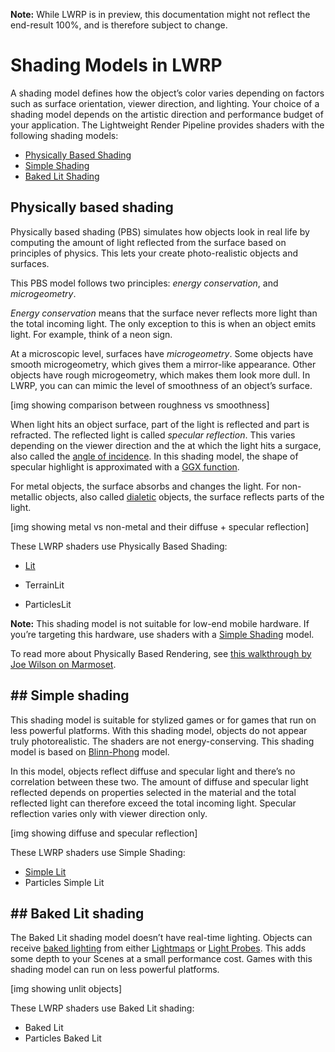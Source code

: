 **Note:** While LWRP is in preview, this documentation might not reflect the end-result 100%, and is therefore subject to change.

# Shading Models in LWRP

A shading model defines how the object’s color varies depending on factors such as surface orientation, viewer direction, and lighting. Your choice of a shading model depends on the artistic direction and performance budget of your application. The Lightweight Render Pipeline provides shaders with the following shading models:

- [Physically Based Shading](#physically-based-shading)
- [Simple Shading](#simple-shading)
- [Baked Lit Shading](#baked-lit-shading)

## Physically based shading

Physically based shading (PBS) simulates how objects look in real life by computing the amount of light reflected from the surface based on principles of physics. This lets your create photo-realistic objects and surfaces.

This PBS model follows two principles: _energy conservation_, and _microgeometry_. 

_Energy conservation_ means that the surface never reflects more light than the total incoming light. The only exception to this is when an object emits light. For example, think of a neon sign. 

At a microscopic level, surfaces have _microgeometry_. Some objects have smooth microgeometry, which gives them a mirror-like appearance. Other objects have rough microgeometry, which makes them look more dull. In LWRP, you can can mimic the level of smoothness of an object’s surface. 

[img showing comparison between roughness vs smoothness]

When light hits an object surface, part of the light is reflected and part is refracted. The reflected light is called _specular reflection_. This varies depending on the viewer direction and the at which the light hits a surgace, also called the [angle of incidence](<https://en.wikipedia.org/wiki/Angle_of_incidence_(optics)>). In this shading model, the shape of specular highlight is approximated with a [GGX function](https://blogs.unity3d.com/2016/01/25/ggx-in-unity-5-3/). 

For metal objects, the surface absorbs and changes the light. For non-metallic objects, also called [dialetic](<https://en.wikipedia.org/wiki/Dielectric>) objects, the surface reflects parts of the light.

[img showing metal vs non-metal and their diffuse + specular reflection]

These LWRP shaders use Physically Based Shading:

- [Lit](#lit-shader.md)

- TerrainLit

- ParticlesLit


**Note:** This shading model is not suitable for low-end mobile hardware. If you’re targeting this hardware, use shaders with a [Simple Shading](#simple-shading) model.

To read more about Physically Based Rendering, see [this walkthrough by Joe Wilson on Marmoset](https://marmoset.co/posts/physically-based-rendering-and-you-can-too/). 

## ## Simple shading

This shading model is suitable for stylized games or for games that run on less powerful platforms. With this shading model, objects do not appear truly photorealistic. The shaders are not energy-conserving. This shading model is based on [Blinn-Phong](https://en.wikipedia.org/wiki/Blinn%E2%80%93Phong_shading_model) model. 

In this model, objects reflect diffuse and specular light and there’s no correlation between these two. The amount of diffuse and specular light reflected depends on properties selected in the material and the total reflected light can therefore exceed the total incoming light. Specular reflection varies only with viewer direction only.

[img showing diffuse and specular reflection]

These LWRP shaders use Simple Shading:

- [Simple Lit](simple-lit-shader.md)
- Particles Simple Lit

## ## Baked Lit shading 

The Baked Lit shading model doesn’t have real-time lighting. Objects can receive [baked lighting](https://docs.unity3d.com/Manual/LightMode-Baked.html) from either [Lightmaps](https://docs.unity3d.com/Manual/Lightmapping.html) or [Light Probes](<https://docs.unity3d.com/Manual/LightProbes.html>). This adds some depth to your Scenes at a small performance cost. Games with this shading model can run on less powerful platforms. 

[img showing unlit objects]

These LWRP shaders use Baked Lit shading:

- Baked Lit
- Particles Baked Lit